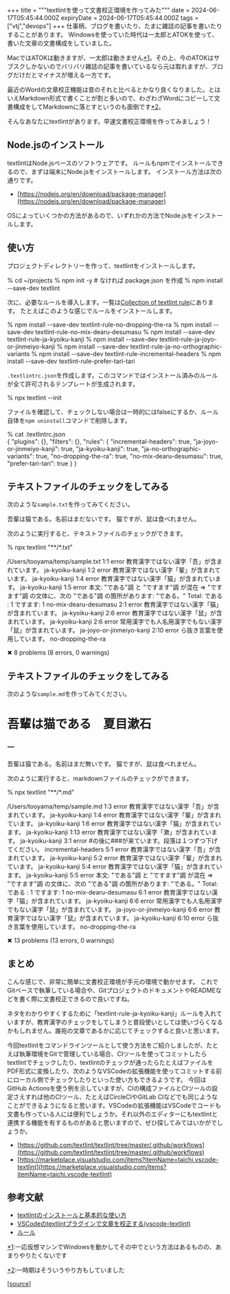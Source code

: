 +++
title = """textlintを使って文書校正環境を作ってみた"""
date = 2024-06-17T05:45:44.000Z
expiryDate = 2024-06-17T05:45:44.000Z
tags = ["vtj","devops"]
+++
仕事柄、ブログを書いたり、たまに雑誌の記事を書いたりすることがあります。 Windowsを使っていた時代は一太郎とATOKを使って、書いた文章の文書構成をしていました。

MacではATOKは動きますが、一太郎は動きません[\*1](#f-74c02aa5 "一応仮想マシンでWindowsを動かしてその中でという方法はあるものの、あまりやりたくないです")。その上、今のATOKはサブスクしかないのでバリバリ雑誌の記事を書いているなら元は取れますが、ブログだけだとマイナスが増える一方です。

最近のWordの文章校正機能は昔のそれと比べるとかなり良くなりました。とはいえMarkdown形式で書くことが割と多いので、わざわざWordにコピーして文書構成をしてMarkdownに落とすというのも面倒です[\*2](#f-9529b5a1 "一時期はそういうやり方もしていました")。

そんなあなたにtextlintがあります。早速文書校正環境を作ってみましょう！

Node.jsのインストール
--------------

textlintはNode.jsベースのソフトウェアです。 ルールもnpmでインストールできるので、まずは端末にNode.jsをインストールします。 インストール方法は次の通りです。

*   [https://nodejs.org/en/download/package-manager](https://nodejs.org/en/download/package-manager)

OSによっていくつかの方法があるので、いずれかの方法でNode.jsをインストールします。

使い方
---

プロジェクトディレクトリーを作って、textlintをインストールします。

% cd ~/projects
% npm init -y  # なければ package.json を作成
% npm install --save-dev textlint

次に、必要なルールを導入します。一覧は[Collection of textlint rule](https://github.com/textlint/textlint/wiki/Collection-of-textlint-rule)にあります。 たとえばこのような感じでルールをインストールします。

% npm install --save-dev textlint-rule-no-dropping-the-ra
% npm install --save-dev textlint-rule-no-mix-dearu-desumasu
% npm install --save-dev textlint-rule-ja-kyoiku-kanji
% npm install --save-dev textlint-rule-ja-joyo-or-jinmeiyo-kanji
% npm install --save-dev textlint-rule-ja-no-orthographic-variants
% npm install --save-dev textlint-rule-incremental-headers
% npm install --save-dev textlint-rule-prefer-tari-tari

`.textlintrc.json`を作成します。このコマンドではインストール済みのルールが全て許可されるテンプレートが生成されます。

% npx textlint --init

ファイルを確認して、チェックしない場合は一時的にはfalseにするか、ルール自体を`npm uninstall`コマンドで削除します。

% cat .textlintrc.json    
{
  "plugins": {},
  "filters": {},
  "rules": {
    "incremental-headers": true,
    "ja-joyo-or-jinmeiyo-kanji": true,
    "ja-kyoiku-kanji": true,
    "ja-no-orthographic-variants": true,
    "no-dropping-the-ra": true,
    "no-mix-dearu-desumasu": true,
    "prefer-tari-tari": true
  }
}

テキストファイルのチェックをしてみる
------------------

次のような`sample.txt`を作ってみてください。

吾輩は猫である。名前はまだないです。
猫ですが、鼠は食べれません。

次のように実行すると、テキストファイルのチェックができます。

% npx textlint "\*\*/\*.txt"

/Users/tooyama/temp/sample.txt
  1:1   error  教育漢字ではない漢字「吾」が含まれています。                            ja-kyoiku-kanji
  1:2   error  教育漢字ではない漢字「輩」が含まれています。                            ja-kyoiku-kanji
  1:4   error  教育漢字ではない漢字「猫」が含まれています。                            ja-kyoiku-kanji
  1:5   error  本文: "である"調 と "ですます"調 が混在
=> "ですます"調 の文体に、次の "である"調 の箇所があります: "である。"
Total:
である  : 1
ですます: 1
  no-mix-dearu-desumasu
  2:1   error  教育漢字ではない漢字「猫」が含まれています。                            ja-kyoiku-kanji
  2:6   error  教育漢字ではない漢字「鼠」が含まれています。                            ja-kyoiku-kanji
  2:6   error  常用漢字でも人名用漢字でもない漢字「鼠」が含まれています。              ja-joyo-or-jinmeiyo-kanji
  2:10  error  ら抜き言葉を使用しています。                                            no-dropping-the-ra

✖ 8 problems (8 errors, 0 warnings)

テキストファイルのチェックをしてみる
------------------

次のような`sample.md`を作ってみてください。

# 吾輩は猫である　夏目漱石

### 一

吾輩は猫である。名前はまだ無いです。
猫ですが、鼠は食べれません。

次のように実行すると、markdownファイルのチェックができます。

% npx textlint "\*\*/\*.md"

/Users/tooyama/temp/sample.md
  1:3   error  教育漢字ではない漢字「吾」が含まれています。                            ja-kyoiku-kanji
  1:4   error  教育漢字ではない漢字「輩」が含まれています。                            ja-kyoiku-kanji
  1:6   error  教育漢字ではない漢字「猫」が含まれています。                            ja-kyoiku-kanji
  1:13  error  教育漢字ではない漢字「漱」が含まれています。                            ja-kyoiku-kanji
  3:1   error  #の後に###が来ています。段落は１つずつ下げてください。                  incremental-headers
  5:1   error  教育漢字ではない漢字「吾」が含まれています。                            ja-kyoiku-kanji
  5:2   error  教育漢字ではない漢字「輩」が含まれています。                            ja-kyoiku-kanji
  5:4   error  教育漢字ではない漢字「猫」が含まれています。                            ja-kyoiku-kanji
  5:5   error  本文: "である"調 と "ですます"調 が混在
=> "ですます"調 の文体に、次の "である"調 の箇所があります: "である。"
Total:
である  : 1
ですます: 1
  no-mix-dearu-desumasu
  6:1   error  教育漢字ではない漢字「猫」が含まれています。                            ja-kyoiku-kanji
  6:6   error  常用漢字でも人名用漢字でもない漢字「鼠」が含まれています。              ja-joyo-or-jinmeiyo-kanji
  6:6   error  教育漢字ではない漢字「鼠」が含まれています。                            ja-kyoiku-kanji
  6:10  error  ら抜き言葉を使用しています。                                            no-dropping-the-ra

✖ 13 problems (13 errors, 0 warnings)

まとめ
---

こんな感じで、非常に簡単に文書校正環境が手元の環境で動かせます。 これでGitベースで執筆している場合や、GitプロジェクトのドキュメントやREADMEなどを書く際に文書校正できるので良いですね。

ネタをわかりやすくするために「textlint-rule-ja-kyoiku-kanji」ルールを入れていますが、教育漢字のチェックをしてしまうと普段使いとしては使いづらくなるかもしれません。誰宛の文章であるかに応じてチェックすると良いと思います。

今回textlintをコマンドラインツールとして使う方法をご紹介しましたが、たとえば執筆環境をGitで管理している場合、CIツールを使ってコミットしたらtextlintでチェックしたり、textlintのチェックが通ったらたとえばファイルをPDF形式に変換したり、次のようなVSCodeの拡張機能を使ってコミットする前にローカル側でチェックしたりといった使い方もできるようです。 今回はGitHub Actionsを使う例を示していますが、CIの構成ファイルとCIツールの設定さえすれば他のCIツール、たとえばCircleCIやGitLab CIなどでも同じようなことができるようになると思います。VSCodeの拡張機能はVSCodeでコードも文書も作っている人には便利でしょうか。それ以外のエディターにもtextlintと連携する機能を有するものがあると思いますので、ぜひ探してみてはいかがでしょうか。

*   [https://github.com/textlint/textlint/tree/master/.github/workflows](https://github.com/textlint/textlint/tree/master/.github/workflows)
*   [https://marketplace.visualstudio.com/items?itemName=taichi.vscode-textlint](https://marketplace.visualstudio.com/items?itemName=taichi.vscode-textlint)

参考文献
----

*   [textlintのインストールと基本的な使い方](https://maku.blog/p/3veuap5/)
*   [VSCodeのtextlintプラグインで文章を校正する(vscode-textlint)](https://maku.blog/p/d3fs5gs/)
*   [ルール](https://github.com/textlint/textlint/wiki/Collection-of-textlint-rule)

[\*1](#fn-74c02aa5):一応仮想マシンでWindowsを動かしてその中でという方法はあるものの、あまりやりたくないです

[\*2](#fn-9529b5a1):一時期はそういうやり方もしていました

[[source]](https://devops-blog.virtualtech.jp/entry/20240617/1718603144)
